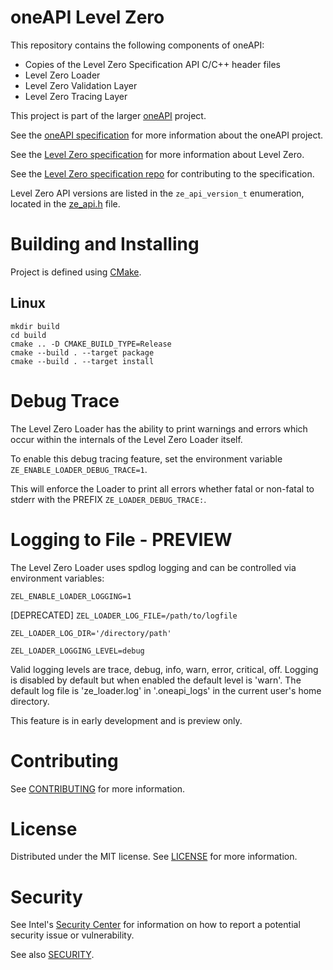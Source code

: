 # oneAPI Level Zero

This repository contains the following components of oneAPI:

- Copies of the Level Zero Specification API C/C++ header files
- Level Zero Loader
- Level Zero Validation Layer
- Level Zero Tracing Layer

This project is part of the larger [oneAPI](https://www.oneapi.com/) project.

See the [oneAPI specification](https://spec.oneapi.com/versions/latest/introduction.html) for more information about the oneAPI project.

See the [Level Zero specification](https://spec.oneapi.io/level-zero/latest/index.html) for more information about Level Zero.

See the [Level Zero specification repo](https://github.com/oneapi-src/level-zero-spec) for contributing to the specification.

Level Zero API versions are listed in the `ze_api_version_t` enumeration, located in the
[ze_api.h](./include/ze_api.h) file.

# Building and Installing

Project is defined using [CMake](https://cmake.org/).

## Linux

```
mkdir build
cd build
cmake .. -D CMAKE_BUILD_TYPE=Release
cmake --build . --target package
cmake --build . --target install
```

# Debug Trace
The Level Zero Loader has the ability to print warnings and errors which occur within the internals of the Level Zero Loader itself.

To enable this debug tracing feature, set the environment variable `ZE_ENABLE_LOADER_DEBUG_TRACE=1`.

This will enforce the Loader to print all errors whether fatal or non-fatal to stderr with the PREFIX `ZE_LOADER_DEBUG_TRACE:`.


# Logging to File - PREVIEW
The Level Zero Loader uses spdlog logging and can be controlled via environment variables:

`ZEL_ENABLE_LOADER_LOGGING=1`

[DEPRECATED] `ZEL_LOADER_LOG_FILE=/path/to/logfile`

`ZEL_LOADER_LOG_DIR='/directory/path'`

`ZEL_LOADER_LOGGING_LEVEL=debug`

Valid logging levels are trace, debug, info, warn, error, critical, off.
Logging is disabled by default but when enabled the default level is 'warn'.
The default log file is 'ze_loader.log' in '.oneapi_logs' in the current
user's home directory.

This feature is in early development and is preview only.


# Contributing

See [CONTRIBUTING](CONTRIBUTING.md) for more information.

# License

Distributed under the MIT license. See [LICENSE](LICENSE) for more information.

# Security

See Intel's [Security Center](https://www.intel.com/content/www/us/en/security-center/default.html) for information on how to report a potential security issue or vulnerability.

See also [SECURITY](SECURITY.md).
